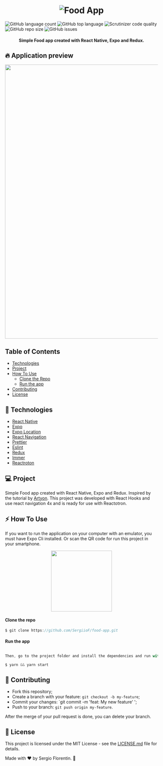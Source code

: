 
<h1 align="center">
    <img alt="Food App" src="https://res.cloudinary.com/infoinfomas/image/upload/v1594055135/bag_3x_nevjr0.png" />
    <br>
</h1>

![GitHub language count](https://img.shields.io/github/languages/count/SergiioF/food-app)
![GitHub top language](https://img.shields.io/github/languages/top/SergiioF/food-app)
![Scrutinizer code quality](https://img.shields.io/scrutinizer/quality/g/SergiioF/food-app)
![GitHub repo size](https://img.shields.io/github/repo-size/SergiioF/food-app)
![GitHub issues](https://img.shields.io/github/issues/SergiioF/food-app)



<h4 align="center">
  Simple Food app created with React Native, Expo and Redux.
</h4>


## 🔥 Application preview

<p align="center">
  <img id="AppPreview" src="AppPreview.gif" width="900px">
</p>


## Table of Contents
<!--ts-->
  * [Technologies](#technologies)
  * [Project](#project)
  * [How To Use](#how-to-use)
      * [Clone the Repo](#clone-the-repo)
      * [Run the app](#run-the-app)
   * [Contributing](#contributing)
   * [License](#license)
<!--te-->

## 🚀 Technologies

-  [React Native](https://reactnative.dev/)
-  [Expo](https://expo.io//)
-  [Expo Location](https://docs.expo.io/versions/latest/sdk/location/)
-  [React Navigation](https://reactnavigation.org/docs/4.x/getting-started)
-  [Prettier](https://prettier.io/)
-  [Eslint](https://eslint.org/)
-  [Redux](https://es.redux.js.org/)
-  [Immer](https://immerjs.github.io/immer/docs/introduction)
-  [Reactroton](https://github.com/infinitered/reactotron)


## 💻 Project

Simple Food app created with React Native, Expo and Redux. Inspired by the tutorial by <a href="https://www.tutofox.com/react-native/tutorial-app-delivery-react-native-api-part-1-swiper/">Artyon</a>. This project was developed with React Hooks and use react navigation 4x and is ready for use with Reactotron.


## :zap:  How To Use

If you want to run the application on your computer with an emulator, you must have Expo Cli installed. 
Or scan the QR code for run this project in your smartphone.

<p align="center">
  <img id="AppPreview" src="https://res.cloudinary.com/infoinfomas/image/upload/v1594060371/Captura_gf4zkq.png" width="200px">
</p>


#### Clone the repo

```jsx
$ git clone https://github.com/SergiioF/food-app.git
```
#### Run the app

```jsx

Then, go to the project folder and install the dependencies and run with the command:

$ yarn && yarn start
```
## 🤔 Contributing

- Fork this repository;
- Create a branch with your feature: `git checkout -b my-feature`;
- Commit your changes: `git commit -m 'feat: My new feature' ';
- Push to your branch: `git push origin my-feature`.

After the merge of your pull request is done, you can delete your branch.

## :memo: License

This project is licensed under the MIT License - see the [LICENSE.md](LICENSE.md) file for details.


Made with ♥ by Sergio Florentin. :wave:







